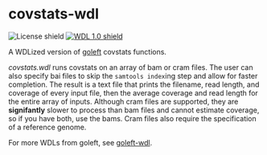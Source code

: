 # covstats-wdl
![License shield](https://img.shields.io/github/license/aofarrel/covstats-wdl)  [![WDL 1.0 shield](https://img.shields.io/badge/WDL-1.0-lightgrey.svg)](https://github.com/openwdl/wdl/blob/main/versions/1.0/SPEC.md)

A WDLized version of [goleft](https://github.com/brentp/goleft) covstats functions.

*covstats.wdl* runs covstats on an array of bam or cram files. The user can also specify bai files to skip the `samtools index`ing step and allow for faster completion. The result is a text file that prints the filename, read length, and coverage of every input file, then the average coverage and read length for the entire array of inputs. Although cram files are supported, they are **signifantly** slower to process than bam files and cannot estimate coverage, so if you have both, use the bams. Cram files also require the specification of a reference genome.

For more WDLs from goleft, see [goleft-wdl](https://github.com/aofarrel/goleft-wdl/blob/main/README.md).
